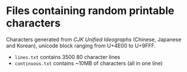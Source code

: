 # Files containing random printable characters
Characters generated from *CJK Unified Ideographs* (Chinese, Japanese and Korean), unicode block ranging from U+4E00 to U+9FFF.

- `lines.txt` contains 3500 80 character lines
- `continuous.txt` contains ~10MB of characters (all in one line)
